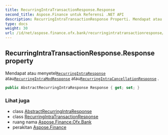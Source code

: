 ```yaml
---
title: RecurringIntraTransactionResponse.Response
second_title: Aspose.Finance untuk Referensi .NET API
description: RecurringIntraTransactionResponse Properti. Mendapat atau menyetelRecurringIntraResponse atauRecurringIntraModResponse atauRecurringIntraCancellationResponse .
type: docs
weight: 30
url: /id/net/aspose.finance.ofx.bank/recurringintratransactionresponse/response/
---
```

## RecurringIntraTransactionResponse.Response property

Mendapat atau menyetel[`RecurringIntraResponse`](../../recurringintraresponse/) atau[`RecurringIntraModResponse`](../../recurringintramodresponse/) atau[`RecurringIntraCancellationResponse`](../../recurringintracancellationresponse/) .

```csharp
public AbstractRecurringIntraResponse Response { get; set; }
```

### Lihat juga

* class [AbstractRecurringIntraResponse](../../abstractrecurringintraresponse/)
* class [RecurringIntraTransactionResponse](../)
* ruang nama [Aspose.Finance.Ofx.Bank](../../recurringintratransactionresponse/)
* perakitan [Aspose.Finance](../../../)


